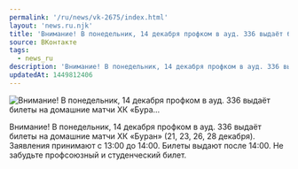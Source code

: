 ```yaml
---
permalink: '/ru/news/vk-2675/index.html'
layout: 'news.ru.njk'
title: 'Внимание! В понедельник, 14 декабря профком в ауд. 336 выдаёт билеты на домашние матчи ХК «Бура…'
source: ВКонтакте
tags:
  - news_ru
description: 'Внимание! В понедельник, 14 декабря профком в ауд. 336 выдаёт билеты на домашние матчи ХК «Бура…'
updatedAt: 1449812406
---
```

![Внимание! В понедельник, 14 декабря профком в ауд. 336 выдаёт билеты на домашние матчи ХК «Бура…](https://sun9-53.userapi.com/impf/c633529/v633529871/5c45/sSB0nhXmlWo.jpg?size=930x523&quality=96&proxy=1&sign=cdd797e9ffe5f9a18d330db33bf01a5a&c_uniq_tag=50AcuAYCdz9IgH1Re3M1pw0DXhXCKAGrh6dcMnIrzYw&type=album)

Внимание! В понедельник, 14 декабря профком в ауд. 336 выдаёт билеты на домашние матчи ХК «Буран» (21, 23, 26, 28 декабря). Заявления принимают с 13:00 до 14:00. Билеты выдают после 14:00. Не забудьте профсоюзный и студенческий билет.

